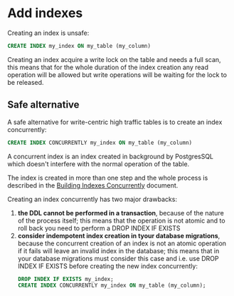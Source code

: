 # Add indexes

Creating an index is unsafe:

```sql
CREATE INDEX my_index ON my_table (my_column)
```

Creating an index acquire a write lock on the table and needs a full scan, this means that for the whole duration of the index creation any read operation will be allowed but write operations will be waiting for the lock to be released.

## Safe alternative

A safe alternative for write-centric high traffic tables is to create an index concurrently:

```sQL
CREATE INDEX CONCURRENTLY my_index ON my_table (my_column)
```

A concurrent index is an index created in background by PostgresSQL which doesn't interfere with the normal operation of the table.

The index is created in more than one step and the whole process is described in the [Building Indexes Concurrently](https://www.postgresql.org/docs/current/sql-createindex.html#SQL-CREATEINDEX-CONCURRENTLY) document.

Creating an index concurrently has two major drawbacks:

1. **the DDL cannot be performed in a transaction**, because of the nature of the process itself; this means that the operation is not atomic and to roll back you need to perform a DROP INDEX IF EXISTS
2. **consider indempotent index creation in tyour database migrations**, because the concurrent creation of an index is not an atomic operation if it fails will leave an invalid index in the database; this means that in your database migrations must consider this case and i.e. use DROP INDEX IF EXISTS before creating the new index concurrently:
    ```sql
    DROP INDEX IF EXISTS my_index;
    CREATE INDEX CONCURRENTLY my_index ON my_table (my_column);
    ```
